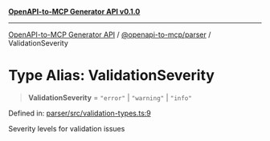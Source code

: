 [**OpenAPI-to-MCP Generator API v0.1.0**](../../../README.md)

***

[OpenAPI-to-MCP Generator API](../../../modules.md) / [@openapi-to-mcp/parser](../README.md) / ValidationSeverity

# Type Alias: ValidationSeverity

> **ValidationSeverity** = `"error"` \| `"warning"` \| `"info"`

Defined in: [parser/src/validation-types.ts:9](https://github.com/salacoste/openapi-mcp-generator/blob/fda5c6400a831cddbad9eacd652e11b2f7410b22/packages/parser/src/validation-types.ts#L9)

Severity levels for validation issues
